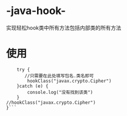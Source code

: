 # -java-hook-
实现轻松hook类中所有方法包括内部类的所有方法
# 使用

```function main(){
    try {
       //只需要在此处填写包名.类名即可
        hookClass("javax.crypto.Cipher")
    }catch (e) {
        console.log("没有找到该类")
    }
//hookClass("javax.crypto.Cipher")
}```

